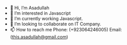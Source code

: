 - 👋 Hi, I’m Asadullah
- 👀 I’m interested in Javascript
- 🌱 I’m currently working Javascript.
- 💞️ I’m looking to collaborate on IT Company.
- 📫 How to reach me Phone: (+923064246005) Email: (this.asadullah@gmail.com)
